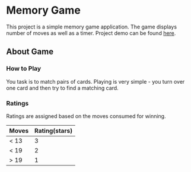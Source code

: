 # Memory Game
This project is a simple memory game application. The game displays number of moves as well as a timer. Project demo can be found [here](https://ssaleem.github.io/Memory-Game/).
## About Game
### How to Play
You task is to match pairs of cards. Playing is very simple - you turn over one card and then try to find a matching card.
### Ratings
Ratings are assigned based on the moves consumed for winning.

|Moves | Rating(stars) |
-------| --------------
|< 13  | 3             |
|< 19  | 2             |
|> 19  | 1             |

